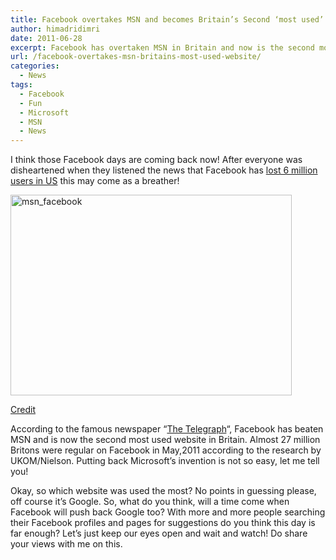 ```yaml
---
title: Facebook overtakes MSN and becomes Britain’s Second ‘most used’ website
author: himadridimri
date: 2011-06-28
excerpt: Facebook has overtaken MSN in Britain and now is the second most used Website. People spend more time on Facebook than MSN. Duh!
url: /facebook-overtakes-msn-britains-most-used-website/
categories:
  - News
tags:
  - Facebook
  - Fun
  - Microsoft
  - MSN
  - News
---
```

I think those Facebook days are coming back now! After everyone was disheartened when they listened the news that Facebook has <a href="http://fbknol.com/6-million-users-unfriend-facebook/" onclick="_gaq.push(['_trackEvent', 'outbound-article', 'http://fbknol.com/6-million-users-unfriend-facebook/', 'lost 6 million users in US']);" >lost 6 million users in US</a> this may come as a breather!

[<img class="alignnone size-full wp-image-6554" src="http://cdn.devilsworkshop.org/files/2011/06/msn_facebook.jpg" alt="msn_facebook" width="450" height="321" />][1]

<a href="http://www.ladaneey.com/?p=6720" onclick="_gaq.push(['_trackEvent', 'outbound-article', 'http://www.ladaneey.com/?p=6720', 'Credit']);" >Credit</a>

According to the famous newspaper &#8220;<a href="http://www.telegraph.co.uk/technology/microsoft/8601538/Facebook-overtakes-MSN-to-become-Britains-number-two-website.html" onclick="_gaq.push(['_trackEvent', 'outbound-article', 'http://www.telegraph.co.uk/technology/microsoft/8601538/Facebook-overtakes-MSN-to-become-Britains-number-two-website.html', 'The Telegraph']);" >The Telegraph</a>&#8220;, Facebook has beaten MSN and is now the second most used website in Britain. Almost 27 million Britons were regular on Facebook in May,2011 according to the research by UKOM/Nielson. Putting back Microsoft&#8217;s invention is not so easy, let me tell you!

Okay, so which website was used the most? No points in guessing please, off course it&#8217;s Google. So, what do you think, will a time come when Facebook will push back Google too? With more and more people searching their Facebook profiles and pages for suggestions do you think this day is far enough? Let&#8217;s just keep our eyes open and wait and watch! Do share your views with me on this.

 [1]: http://cdn.devilsworkshop.org/files/2011/06/msn_facebook.jpg
